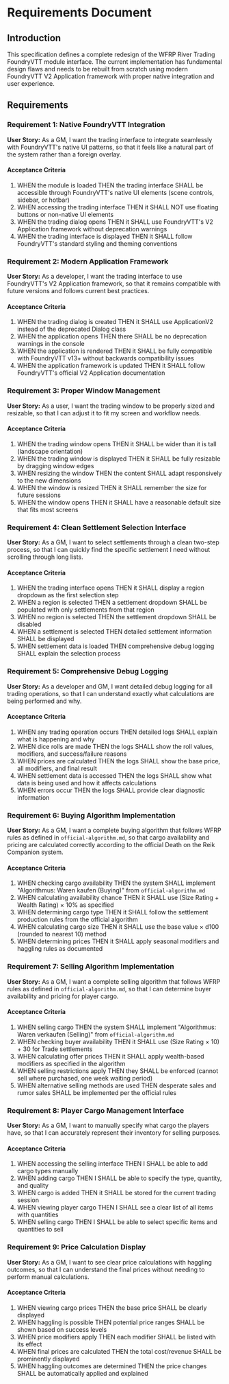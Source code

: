 # Requirements Document

## Introduction

This specification defines a complete redesign of the WFRP River Trading FoundryVTT module interface. The current implementation has fundamental design flaws and needs to be rebuilt from scratch using modern FoundryVTT V2 Application framework with proper native integration and user experience.

## Requirements

### Requirement 1: Native FoundryVTT Integration

**User Story:** As a GM, I want the trading interface to integrate seamlessly with FoundryVTT's native UI patterns, so that it feels like a natural part of the system rather than a foreign overlay.

#### Acceptance Criteria

1. WHEN the module is loaded THEN the trading interface SHALL be accessible through FoundryVTT's native UI elements (scene controls, sidebar, or hotbar)
2. WHEN accessing the trading interface THEN it SHALL NOT use floating buttons or non-native UI elements
3. WHEN the trading dialog opens THEN it SHALL use FoundryVTT's V2 Application framework without deprecation warnings
4. WHEN the trading interface is displayed THEN it SHALL follow FoundryVTT's standard styling and theming conventions

### Requirement 2: Modern Application Framework

**User Story:** As a developer, I want the trading interface to use FoundryVTT's V2 Application framework, so that it remains compatible with future versions and follows current best practices.

#### Acceptance Criteria

1. WHEN the trading dialog is created THEN it SHALL use ApplicationV2 instead of the deprecated Dialog class
2. WHEN the application opens THEN there SHALL be no deprecation warnings in the console
3. WHEN the application is rendered THEN it SHALL be fully compatible with FoundryVTT v13+ without backwards compatibility issues
4. WHEN the application framework is updated THEN it SHALL follow FoundryVTT's official V2 Application documentation

### Requirement 3: Proper Window Management

**User Story:** As a user, I want the trading window to be properly sized and resizable, so that I can adjust it to fit my screen and workflow needs.

#### Acceptance Criteria

1. WHEN the trading window opens THEN it SHALL be wider than it is tall (landscape orientation)
2. WHEN the trading window is displayed THEN it SHALL be fully resizable by dragging window edges
3. WHEN resizing the window THEN the content SHALL adapt responsively to the new dimensions
4. WHEN the window is resized THEN it SHALL remember the size for future sessions
5. WHEN the window opens THEN it SHALL have a reasonable default size that fits most screens

### Requirement 4: Clean Settlement Selection Interface

**User Story:** As a GM, I want to select settlements through a clean two-step process, so that I can quickly find the specific settlement I need without scrolling through long lists.

#### Acceptance Criteria

1. WHEN the trading interface opens THEN it SHALL display a region dropdown as the first selection step
2. WHEN a region is selected THEN a settlement dropdown SHALL be populated with only settlements from that region
3. WHEN no region is selected THEN the settlement dropdown SHALL be disabled
4. WHEN a settlement is selected THEN detailed settlement information SHALL be displayed
5. WHEN settlement data is loaded THEN comprehensive debug logging SHALL explain the selection process

### Requirement 5: Comprehensive Debug Logging

**User Story:** As a developer and GM, I want detailed debug logging for all trading operations, so that I can understand exactly what calculations are being performed and why.

#### Acceptance Criteria

1. WHEN any trading operation occurs THEN detailed logs SHALL explain what is happening and why
2. WHEN dice rolls are made THEN the logs SHALL show the roll values, modifiers, and success/failure reasons
3. WHEN prices are calculated THEN the logs SHALL show the base price, all modifiers, and final result
4. WHEN settlement data is accessed THEN the logs SHALL show what data is being used and how it affects calculations
5. WHEN errors occur THEN the logs SHALL provide clear diagnostic information

### Requirement 6: Buying Algorithm Implementation

**User Story:** As a GM, I want a complete buying algorithm that follows WFRP rules as defined in `official-algorithm.md`, so that cargo availability and pricing are calculated correctly according to the official Death on the Reik Companion system.

#### Acceptance Criteria

1. WHEN checking cargo availability THEN the system SHALL implement "Algorithmus: Waren kaufen (Buying)" from `official-algorithm.md`
2. WHEN calculating availability chance THEN it SHALL use (Size Rating + Wealth Rating) × 10% as specified
3. WHEN determining cargo type THEN it SHALL follow the settlement production rules from the official algorithm
4. WHEN calculating cargo size THEN it SHALL use the base value × d100 (rounded to nearest 10) method
5. WHEN determining prices THEN it SHALL apply seasonal modifiers and haggling rules as documented

### Requirement 7: Selling Algorithm Implementation

**User Story:** As a GM, I want a complete selling algorithm that follows WFRP rules as defined in `official-algorithm.md`, so that I can determine buyer availability and pricing for player cargo.

#### Acceptance Criteria

1. WHEN selling cargo THEN the system SHALL implement "Algorithmus: Waren verkaufen (Selling)" from `official-algorithm.md`
2. WHEN checking buyer availability THEN it SHALL use (Size Rating × 10) + 30 for Trade settlements
3. WHEN calculating offer prices THEN it SHALL apply wealth-based modifiers as specified in the algorithm
4. WHEN selling restrictions apply THEN they SHALL be enforced (cannot sell where purchased, one week waiting period)
5. WHEN alternative selling methods are used THEN desperate sales and rumor sales SHALL be implemented per the official rules

### Requirement 8: Player Cargo Management Interface

**User Story:** As a GM, I want to manually specify what cargo the players have, so that I can accurately represent their inventory for selling purposes.

#### Acceptance Criteria

1. WHEN accessing the selling interface THEN I SHALL be able to add cargo types manually
2. WHEN adding cargo THEN I SHALL be able to specify the type, quantity, and quality
3. WHEN cargo is added THEN it SHALL be stored for the current trading session
4. WHEN viewing player cargo THEN I SHALL see a clear list of all items with quantities
5. WHEN selling cargo THEN I SHALL be able to select specific items and quantities to sell

### Requirement 9: Price Calculation Display

**User Story:** As a GM, I want to see clear price calculations with haggling outcomes, so that I can understand the final prices without needing to perform manual calculations.

#### Acceptance Criteria

1. WHEN viewing cargo prices THEN the base price SHALL be clearly displayed
2. WHEN haggling is possible THEN potential price ranges SHALL be shown based on success levels
3. WHEN price modifiers apply THEN each modifier SHALL be listed with its effect
4. WHEN final prices are calculated THEN the total cost/revenue SHALL be prominently displayed
5. WHEN haggling outcomes are determined THEN the price changes SHALL be automatically applied and explained